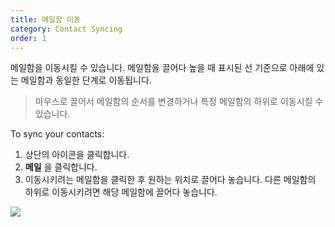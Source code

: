 ```yaml
---
title: 메일함 이동
category: Contact Syncing
order: 1
---
```


메일함을 이동시킬 수 있습니다.
메일함을 끌어다 높을 때 표시된 선 기준으로 아래에 있는 메일함과 동일한 단계로 이동됩니다.

> 마우스로 끌어서 메일함의 순서를 변경하거나 특정 메일함의 하위로 이동시킬 수 있습니다.

To sync your contacts:

1. 상단의 아이콘을 클릭합니다.
2. **메일** 을 클릭합니다.
3. 이동시키려는 메일함을 클릭한 후 원하는 위치로 끌어다 놓습니다.
   다른 메일함의 하위로 이동시키려면 해당 메일함에 끌어다 놓습니다.

![](//placehold.it/800x600)
